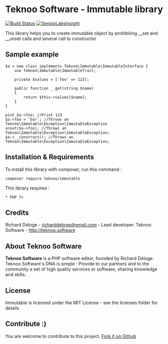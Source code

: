 Teknoo Software - Immutable library
===================================

[![Build Status](https://travis-ci.org/TeknooSoftware/immutable.svg?branch=master)](https://travis-ci.org/TeknooSoftware/immutable) [![SensioLabsInsight](https://insight.sensiolabs.com/projects/9db77f47-ae63-426e-96e9-8dcccf51b08f/mini.png)](https://insight.sensiolabs.com/projects/9db77f47-ae63-426e-96e9-8dcccf51b08f)

This library helps you to create immutable object by prohibiting __set and __unset calls and several call to constructor

Sample example
--------------

    $a = new class implements Teknoo\Immutable\ImmutableInterface {
        use Teknoo\Immutable\ImmutableTrait;
        
        private $values = ['foo' => 123];
        
        public function __get(string $name) 
        {
            return $this->values[$name];
        }
    }
    
    pint $a->foo; //Print 123
    $a->foo = 'bar'; //Throws an Teknoo\Immutable\Exception\ImmutableException
    unset($a->foo); //Throws an Teknoo\Immutable\Exception\ImmutableException;
    $a->__construct(); //Throws an Teknoo\Immutable\Exception\ImmutableException;

Installation & Requirements
---------------------------
To install this library with composer, run this command :

    composer require teknoo/immutable

This library requires :

    * PHP 7+

Credits
-------
Richard Déloge - <richarddeloge@gmail.com> - Lead developer.
Teknoo Software - <http://teknoo.software>

About Teknoo Software
---------------------
**Teknoo Software** is a PHP software editor, founded by Richard Déloge. 
Teknoo Software's DNA is simple : Provide to our partners and to the community a set of high quality services or software,
 sharing knowledge and skills.

License
-------
Immutable is licensed under the MIT License - see the licenses folder for details

Contribute :)
-------------

You are welcome to contribute to this project. [Fork it on Github](CONTRIBUTING.md)
